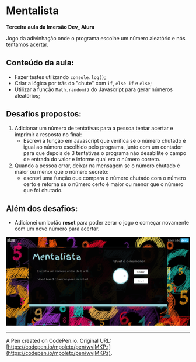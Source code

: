 # Mentalista

**Terceira aula da Imersão Dev_ Alura**

Jogo da adivinhação onde o programa escolhe um número aleatório e nós tentamos acertar.

## Conteúdo da aula:

- Fazer testes utilizando `console.log()`;
- Criar a lógica por trás do "chute" com `if`, `else if` e `else`;
- Utilizar a função `Math.random()` do Javascript para gerar números aleatórios;

## Desafios propostos:

1. Adicionar um número de tentativas para a pessoa tentar acertar e imprimir a resposta no final:
    - Escrevi a função em Javascript que verifica se o número chutado é igual ao número escolhido pelo programa, junto com um contador para que depois de 3 tentativas o programa não desabilite o campo de entrada do valor e informe qual era o número correto.
2. Quando a pessoa errar, deixar na mensagem se o número chutado é maior ou menor que o número secreto:
    - escrevi uma função que compara o número chutado com o número certo e retorna se o número certo é maior ou menor que o número que foi chutado.

## Além dos desafios:

- Adicionei um botão **reset** para poder zerar o jogo e começar novamente com um novo número para acertar.

![Imagem do resultado final da página do projeto Mentalista](./src/assets/mentalista-pagina.png)

-----------
A Pen created on CodePen.io. Original URL: [https://codepen.io/mpoleto/pen/wvjMKPz](https://codepen.io/mpoleto/pen/wvjMKPz).

